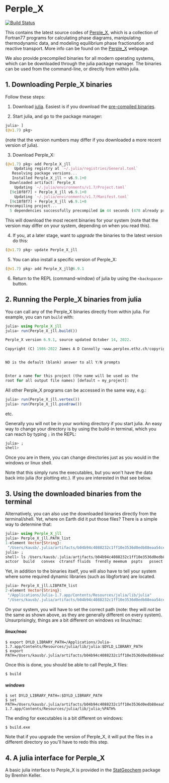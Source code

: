 # Perple_X

[![Build Status](https://github.com/jadconnolly/Perple_X/workflows/CI/badge.svg)](https://github.com/jadconnolly/Perple_X/actions)


This contains the latest source codes of [Perple_X](https://www.perplex.ethz.ch), which is a collection of Fortran77 programs for calculating phase diagrams, manipulating thermodynamic data, and modeling equilibrium phase fractionation and reactive transport. 
More info can be found on the [Perple_X](https://www.perplex.ethz.ch) webpage.

We also provide precompiled binaries for all modern operating systems, which can be downloaded through the julia package manager.
The binaries can be used from the command-line, or directly from within julia.  

## 1. Downloading Perple_X binaries
Follow these steps:
1) Download [julia](https://julialang.org). Easiest is if you download the [pre-compiled binaries](https://julialang.org/downloads/).

2) Start julia, and go to the package manager:
```julia
julia> ]
(@v1.7) pkg> 
```
(note that the version numbers may differ if you downloaded a more recent version of julia).

3) Download Perple_X:
```julia
(@v1.7) pkg> add Perple_X_jll
    Updating registry at `~/.julia/registries/General.toml`
   Resolving package versions...
   Installed Perple_X_jll ─ v6.9.1+0
  Downloaded artifact: Perple_X
    Updating `~/.julia/environments/v1.7/Project.toml`
  [9c18f8f7] + Perple_X_jll v6.9.1+0
    Updating `~/.julia/environments/v1.7/Manifest.toml`
  [9c18f8f7] + Perple_X_jll v6.9.1+0
Precompiling project...
  5 dependencies successfully precompiled in 44 seconds (478 already precompiled)
```
This will download the most recent binaries for your system (note that the version may differ on your system, depending on when you read this).

4) If you, at a later stage, want to *upgrade* the binaries to the latest version do this:
```julia
(@v1.7) pkg> update Perple_X_jll
```

5) You can also install a specific version of Perple_X:
```julia
(@v1.7) pkg> add Perple_X_jll@6.9.1
```
6) Return to the REPL (command-window) of julia by using the `<backspace>` button.

## 2. Running the Perple_X binaries from julia
You can call any of the Perple_X binaries directly from within julia. 
For example, you can run `build` with: 
```julia
julia> using Perple_X_jll
julia> run(Perple_X_jll.build())

Perple_X version 6.9.1, source updated October 14, 2022.

Copyright (C) 1986-2022 James A D Connolly <www.perplex.ethz.ch/copyright.html>.


NO is the default (blank) answer to all Y/N prompts


Enter a name for this project (the name will be used as the
root for all output file names) [default = my_project]:
```

All other Perple_X programs can be accessed in the same way, e.g.:
```julia
julia> run(Perple_X_jll.vertex())
julia> run(Perple_X_jll.psvdraw())
```
etc.

Generally you will not be in your working directory if you start julia. An easy way to change your directory is by using the build-in terminal, which you can reach by typing `;` in the REPL:
```julia
julia> ;
shell> 
```
Once you are in there, you can change directories just as you would in the windows or linux shell.

Note that this simply runs the executables, but you won't have the data back into julia (for plotting etc.). If you are interested in that see below.

## 3. Using the downloaded binaries from the terminal
Alternatively, you can also use the downloaded binaries directly from the terminal/shell. 
Yet, where on Earth did it put those files? 
There is a simple way to determine that:
```julia
julia> using Perple_X_jll
julia> Perple_X_jll.PATH_list
1-element Vector{String}:
 "/Users/kausb/.julia/artifacts/b04b94c4088232c1ff10e3536d0edb88eaa54ce4/bin"
julia> ;
shell> ls /Users/kausb/.julia/artifacts/b04b94c4088232c1ff10e3536d0edb88eaa54ce4/bin
actcor  build   convex  ctransf fluids  frendly meemum  pspts   pssect  pstable psvdraw pt2curv vertex  werami
```

Yet, in addition to the binaries itself, you will also have to tell your system where some required dynamic libraries (such as libgfortran) are located.
```julia
julia> Perple_X_jll.LIBPATH_list
2-element Vector{String}:
 "/Applications/Julia-1.7.app/Contents/Resources/julia/lib/julia"
 "/Users/kausb/.julia/artifacts/b04b94c4088232c1ff10e3536d0edb88eaa54ce4/lib"
```
On your system, you will have to set the correct path (note: they will *not* be the same as shown above, as they are generally different on every system).
Unsurprisingly, things are a bit different on windows *vs* linux/mac:

#### *linux/mac*
```
$ export DYLD_LIBRARY_PATH=/Applications/Julia-1.7.app/Contents/Resources/julia/lib/julia:$DYLD_LIBRARY_PATH
$ export PATH=/Users/kausb/.julia/artifacts/b04b94c4088232c1ff10e3536d0edb88eaa54ce4/bin:$PATH
```
Once this is done, you should be able to call Perple_X files:
```
$ build
```

#### *windows*
```
$ set DYLD_LIBRARY_PATH=:$DYLD_LIBRARY_PATH
$ set PATH=/Users/kausb/.julia/artifacts/b04b94c4088232c1ff10e3536d0edb88eaa54ce4/bin;/Applications/Julia-1.7.app/Contents/Resources/julia/lib/julia;%PATH%
```
The ending for executables is a bit different on windows:
```
$ build.exe
```


Note that if you upgrade the version of Perple_X, it will put the files in a different directory so you'll have to redo this step.


## 4. A julia interface for Perple_X
A basic julia interface to Perple_X is provided in the [StatGeochem](https://github.com/brenhinkeller/StatGeochem.jl) package by Brenhin Keller.



